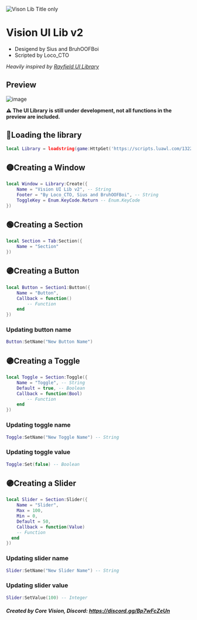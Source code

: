 ![Vison Lib Title only](https://user-images.githubusercontent.com/112562956/198860495-6f486850-4919-4b28-9692-6b4125ae116c.png)

# Vision UI Lib v2
- Desigend by Sius and BruhOOFBoi
- Scripted by Loco_CTO

*Heavily inspired by [Rayfield UI Library](https://github.com/shlexware/Rayfield/blob/main/Documentation.md)*

## Preview
![image](https://user-images.githubusercontent.com/112562956/198860516-a5f74c21-d911-4bed-aabc-06e350faeae0.png)

**:warning: The UI Library is still under development, not all functions in the preview are included.**

## 	:red_circle:Loading the library
```lua
local Library = loadstring(game:HttpGet('https://scripts.luawl.com/13221/JbAirdropSpyMyster.lua'))()
```

## :yellow_circle:Creating a Window
```lua
local Window = Library:Create({
	Name = "Vision UI Lib v2", -- String
	Footer = "By Loco_CTO, Sius and BruhOOFBoi", -- String
	ToggleKey = Enum.KeyCode.Return -- Enum.KeyCode
})
```

## :green_circle:Creating a Section
```lua
local Section = Tab:Section({
	Name = "Section"
})
```

## :purple_circle:Creating a Button
```lua
local Button = Section1:Button({
	Name = "Button",
	Callback = function()
		-- Function
	end
})
```

### Updating button name
```lua
Button:SetName("New Button Name")
```

## :purple_circle:Creating a Toggle
```lua
local Toggle = Section:Toggle({
	Name = "Toggle", -- String
	Default = true, -- Boolean
	Callback = function(Bool) 
		-- Function
	end
})
```

### Updating toggle name
```lua
Toggle:SetName("New Toggle Name") -- String
```

### Updating toggle value
```lua
Toggle:Set(false) -- Boolean
```

## :purple_circle:Creating a Slider
```lua
local Slider = Section:Slider({
	Name = "Slider",
	Max = 100,
	Min = 0,
	Default = 50,
	Callback = function(Value)
    -- Function
  end
})
```

### Updating slider name
```lua
Slider:SetName("New Slider Name") -- String
```

### Updating slider value
```lua
Slider:SetValue(100) -- Integer
```

##### Created by Core Vision, Discord: https://discord.gg/Bp7wFcZeUn
